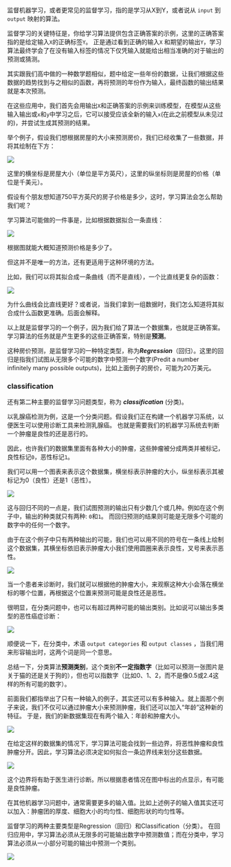 
监督机器学习，或者更常见的监督学习，指的是学习从X到Y，或者说从 `input` 到 `output` 映射的算法。

监督学习的关键特征是，你给学习算法提供包含正确答案的示例，这里的正确答案指的是给定输入`X`的正确标签`Y`。
正是通过看到正确的输入`X` 和期望的输出`Y`，学习算法最终学会了在没有输入标签的情况下仅凭输入就能给出相当准确的对于输出的预测或猜测。

其实跟我们高中做的一种数学题相似，题中给定一些年份的数据，让我们根据这些数据的趋势找到与之相似的函数，再将预测的年份作为输入，最终函数的输出结果就是本次预测。

在这些应用中，我们首先会用输出`X`和正确答案的示例来训练模型，在模型从这些输入输出或`x`和`y`中学习之后，它可以接受应该全新的输入`x`(在此之前模型从未见过的)，并尝试生成其预测的结果。

举个例子，假设我们想根据房屋的大小来预测房价，我们已经收集了一些数据，并将其绘制在下方：

![](../img/Pasted%20image%2020250814152731.png)

这里的横坐标是房屋大小（单位是平方英尺），这里的纵坐标则是房屋的价格（单位是千美元）。

假设有个朋友想知道750平方英尺的房子价格是多少，这时，学习算法会怎么帮助我们呢？

学习算法可能做的一件事是，比如根据数据拟合一条直线：

![](../img/Pasted%20image%2020250814153311.png)

根据图就能大概知道预测价格是多少了。

但这并不是唯一的方法，还有更适用于这种环境的方法。

比如，我们可以将其拟合成一条曲线（而不是直线），一个比直线更复杂的函数：

![](../img/Pasted%20image%2020250814153656.png)

为什么曲线会比直线更好？或者说，当我们拿到一组数据时，我们怎么知道将其拟合成什么函数更准确。后面会解释。

以上就是监督学习的一个例子，因为我们给了算法一个数据集，也就是正确答案。
学习算法的任务就是产生更多的这些正确答案，特别是**预测**。

这种房价预测，是监督学习的一种特定类型，称为***Regression***（回归）。这里的回归是指我们试图从无限多个可能的数字中预测一个数字(Predit a number infinitely many possible outputs)，比如上面例子的房价，可能为20万美元。


### classification

还有第二种主要的监督学习问题类型，称为 ***classification*** (分类)。

以乳腺癌检测为例，这是一个分类问题。假设我们正在构建一个机器学习系统，以便医生可以使用诊断工具来检测乳腺癌。
也就是需要我们的机器学习系统去判断一个肿瘤是良性的还是恶行的。

因此，也许我们的数据集里面有各种大小的肿瘤，这些肿瘤被分成两类并被标记，良性标记`0`，恶性标记`1`。

我们可以用一个图表来表示这个数据集，横坐标表示肿瘤的大小，纵坐标表示其被标记为0（良性）还是1（恶性）。

![](../img/Pasted%20image%2020250814172858.png)

这与回归不同的一点是，我们试图预测的输出只有少数几个或几种。例如在这个例子中，输出的种类就只有两种: `0`和`1`。
而回归预测的结果则可能是无限多个可能的数字中的任何一个数字。

由于在这个例子中只有两种输出的可能，我们也可以用不同的符号在一条线上绘制这个数据集，其横坐标依旧表示肿瘤大小我们使用圆圈来表示良性，叉号来表示恶性。

![](../img/Pasted%20image%2020250814201856.png)

当一个患者来诊断时，我们就可以根据他的肿瘤大小，来观察这种大小会落在横坐标的哪个位置，再根据这个位置来预测可能是良性还是恶性。

很明显，在分类问题中，也可以有超过两种可能的输出类别。比如说可以输出多类型的恶性癌症诊断：

![](../img/Pasted%20image%2020250814204530.png)

顺便说一下，在分类中，术语 `output categories` 和 `output classes` ，当我们用来形容输出时，这两个词是同一个意思。

总结一下，分类算法**预测类别**，这个类别**不一定指数字**（比如可以预测一张图片是关于猫的还是关于狗的），但也可以指数字（比如0、1、2，而不是像0.5或2.4这样的所有可能的数字）。


前面我们都指举出了只有一种输入的例子，其实还可以有多种输入。就上面那个例子来说，我们不仅可以通过肿瘤大小来预测肿瘤，我们还可以加入“年龄”这种新的特征。
于是，我们的新数据集现在有两个输入：年龄和肿瘤大小。

![](../img/Pasted%20image%2020250814210502.png)

在给定这样的数据集的情况下，学习算法可能会找到一些边界，将恶性肿瘤和良性肿瘤分开。因此，学习算法必须决定如何拟合一条边界线来划分这些数据。

![](../img/Pasted%20image%2020250814211108.png)

这个边界将有助于医生进行诊断。所以根据患者情况在图中标出的点显示，有可能是良性肿瘤。


在其他机器学习问题中，通常需要更多的输入值。比如上述例子的输入值其实还可以加入：肿瘤团的厚度、细胞大小的均匀性、细胞形状的均匀性等。

监督学习的两种主要类型是Regression（回归）和Classification（分类）。
在回归应用中，学习算法必须从无限多的可能输出数字中预测数值；而在分类中，学习算法必须从一小部分可能的输出中预测一个类别。

![](../img/Pasted%20image%2020250814211711.png)

